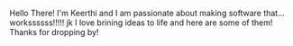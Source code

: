 Hello There! I'm Keerthi and I am passionate about making software that... workssssss!!!!! jk I love brining ideas to life and here are some of them! Thanks for dropping by!
